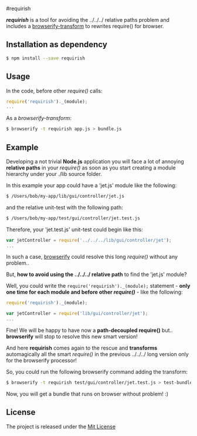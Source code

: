 #requirish

**_requirish_** is a tool for avoiding the ../../../ relative paths problem and includes a
[browserify-transform](https://github.com/substack/browserify-handbook#transforms) to rewrites require() for browser.

## Installation as dependency

```bash
$ npm install --save requirish
```

## Usage

In the code, before other _require()_ calls:
```js
require('requirish')._(module);
...
```

As a _browserify-transform_:

```bash
$ browserify -t requirish app.js > bundle.js
```

## Example

Developing a not trivial **Node.js** application you will face a lot of annoying **relative paths** in your _require()_ as soon as 
you start creating a module hierarchy under your ./lib source folder. 

In this example your app could have a 'jet.js' module like the following:

```bash
$ /Users/bob/my-app/lib/gui/controller/jet.js
```
and the relative unit-test with the following path:

```bash
$ /Users/bob/my-app/test/gui/controller/jet.test.js
```

Therefore, your 'jet.test.js' unit-test could begin like this:

```js
var jetController = require('../../../lib/gui/controller/jet');
...
```

In such a case, [browserify](http://browserify.org) could resolve this long _require()_ without any problem..

But, **how to avoid using the ../../../ relative path** to find the 'jet.js' module?

Well, you could write the `require('requirish')._(module);` statement - **only one time for each module 
and before other _require()_** - like the following:
 
```js
require('requirish')._(module);

var jetController = require('lib/gui/controller/jet');
...
```
 
Fine! We will be happy to have now a **path-decoupled require()** but..  
**browserify** will stop to resolve this new smart version!

And here **requirish** comes again to the rescue and **transforms** automagically all the smart _require()_ in the previous
../../../ long version only for the browserify processor! 

So, you could run the following browserify command adding the transform: 

```bash
$ browserify -t requirish test/gui/controller/jet.test.js > test-bundle.js
```

Now, you will get a bundle that runs on browser without problem! :)


## License

The project is released under the [Mit License](./LICENSE) 
